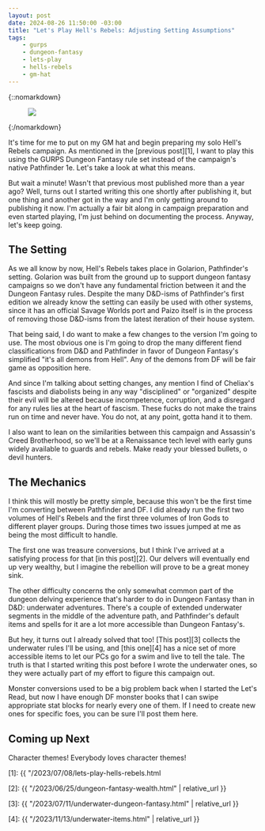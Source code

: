 ```yaml
---
layout: post
date: 2024-08-26 11:50:00 -03:00
title: "Let's Play Hell's Rebels: Adjusting Setting Assumptions"
tags:
    - gurps
    - dungeon-fantasy
    - lets-play
    - hells-rebels
    - gm-hat
---
```


{::nomarkdown}
<figure class="center">
  <img src="{{ "/assets/350px-Hell's_Rebels_Logo.png" | absolute_url }}"/>
</figure>
{:/nomarkdown}

It's time for me to put on my GM hat and begin preparing my solo Hell's Rebels
campaign. As mentioned in the [previous post][1], I want to play this using the
GURPS Dungeon Fantasy rule set instead of the campaign's native Pathfinder
1e. Let's take a look at what this means.

But wait a minute! Wasn't that previous most published more than a year ago?
Well, turns out I started writing this one shortly after publishing it, but one
thing and another got in the way and I'm only getting around to publishing it
now. I'm actually a fair bit along in campaign preparation and even started
playing, I'm just behind on documenting the process. Anyway, let's keep going.

## The Setting

As we all know by now, Hell's Rebels takes place in Golarion, Pathfinder's
setting. Golarion was built from the ground up to support dungeon fantasy
campaigns so we don't have any fundamental friction between it and the Dungeon
Fantasy rules. Despite the many D&D-isms of Pathfinder's first edition we
already know the setting can easily be used with other systems, since it has an
official Savage Worlds port and Paizo itself is in the process of removing those
D&D-isms from the latest iteration of their house system.

That being said, I do want to make a few changes to the version I'm going to
use. The most obvious one is I'm going to drop the many different fiend
classifications from D&D and Pathfinder in favor of Dungeon Fantasy's
simplified "it's all demons from Hell". Any of the demons from DF will be fair
game as opposition here.

And since I'm talking about setting changes, any mention I find of Cheliax's
fascists and diabolists being in any way "disciplined" or "organized" despite
their evil will be altered because incompetence, corruption, and a disregard for
any rules lies at the heart of fascism. These fucks do not make the trains run
on time and never have. You do not, at any point, gotta hand it to them.

I also want to lean on the similarities between this campaign and Assassin's
Creed Brotherhood, so we'll be at a Renaissance tech level with early guns
widely available to guards and rebels. Make ready your blessed bullets, o devil
hunters.

## The Mechanics

I think this will mostly be pretty simple, because this won't be the first time
I'm converting between Pathfinder and DF. I did already run the first two
volumes of Hell's Rebels and the first three volumes of Iron Gods to different
player groups. During those times two issues jumped at me as being the most
difficult to handle.

The first one was treasure conversions, but I think I've arrived at a satisfying
process for that [in this post][2]. Our delvers will eventually end up very
wealthy, but I imagine the rebellion will prove to be a great money sink.

The other difficulty concerns the only somewhat common part of the dungeon
delving experience that's harder to do in Dungeon Fantasy than in D&D:
underwater adventures. There's a couple of extended underwater segments in the
middle of the adventure path, and Pathfinder's default items and spells for it
are a lot more accessible than Dungeon Fantasy's.

But hey, it turns out I already solved that too! [This post][3] collects the
underwater rules I'll be using, and [this one][4] has a nice set of more
accessible items to let our PCs go for a swim and live to tell the tale. The
truth is that I started writing this post before I wrote the underwater ones, so
they were actually part of my effort to figure this campaign out.

Monster conversions used to be a big problem back when I started the Let's Read,
but now I have enough DF monster books that I can swipe appropriate stat blocks
for nearly every one of them. If I need to create new ones for specific foes,
you can be sure I'll post them here.

## Coming up Next

Character themes! Everybody loves character themes!


[1]: {{ "/2023/07/08/lets-play-hells-rebels.html

[2]: {{ "/2023/06/25/dungeon-fantasy-wealth.html" | relative_url }}

[3]: {{ "/2023/07/11/underwater-dungeon-fantasy.html" | relative_url }}

[4]: {{ "/2023/11/13/underwater-items.html" | relative_url }}

